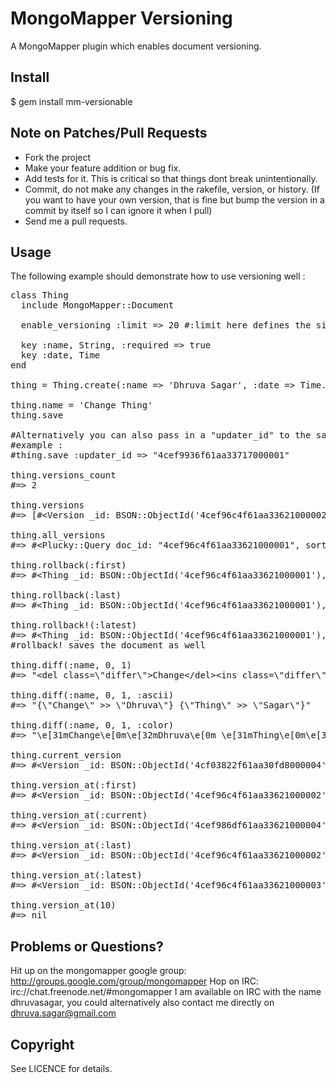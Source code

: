 MongoMapper Versioning
======================
A MongoMapper plugin which enables document versioning.

Install
-------
$ gem install mm-versionable

Note on Patches/Pull Requests
-----------------------------
* Fork the project
* Make your feature addition or bug fix.
* Add tests for it. This is critical so that things dont break unintentionally.
* Commit, do not make any changes in the rakefile, version, or history. (If you want to have your own version, that is fine but bump the version in a commit by itself so I can ignore it when I pull)
* Send me a pull requests.

Usage
-----
The following example should demonstrate how to use versioning well :

<pre>
class Thing
  include MongoMapper::Document

  enable_versioning :limit => 20 #:limit here defines the size of the version history that will be loaded into memory

  key :name, String, :required => true
  key :date, Time
end

thing = Thing.create(:name => 'Dhruva Sagar', :date => Time.now)

thing.name = 'Change Thing'
thing.save

#Alternatively you can also pass in a "updater_id" to the save method which will be saved within the version, this can be used to track who made changes
#example :
#thing.save :updater_id => "4cef9936f61aa33717000001"

thing.versions_count 
#=> 2

thing.versions
#=&gt; [#&lt;Version _id: BSON::ObjectId('4cef96c4f61aa33621000002'), data: {&quot;_id&quot;=&gt;BSON::ObjectId('4cef96c4f61aa33621000001'), &quot;version_message&quot;=&gt;nil, &quot;version_number&quot;=&gt;nil, &quot;name&quot;=&gt;&quot;Dhruva Sagar&quot;, &quot;date&quot;=&gt;2010-11-26 11:15:16 UTC}, date: 2010-11-26 11:15:16 UTC, pos: 0, doc_id: &quot;4cef96c4f61aa33621000001&quot;, message: nil, updater_id: nil&gt;, #&lt;Version _id: BSON::ObjectId('4cef96c4f61aa33621000003'), data: {&quot;_id&quot;=&gt;BSON::ObjectId('4cef96c4f61aa33621000001'), &quot;version_message&quot;=&gt;nil, &quot;version_number&quot;=&gt;nil, &quot;name&quot;=&gt;&quot;Change Thing&quot;, &quot;date&quot;=&gt;2010-11-26 11:15:16 UTC}, date: 2010-11-26 11:15:16 UTC, pos: 1, doc_id: &quot;4cef96c4f61aa33621000001&quot;, message: nil, updater_id: nil&gt;]

thing.all_versions
#=&gt; #&lt;Plucky::Query doc_id: &quot;4cef96c4f61aa33621000001&quot;, sort: [[&quot;pos&quot;, -1]]&gt; 

thing.rollback(:first)
#=&gt; #&lt;Thing _id: BSON::ObjectId('4cef96c4f61aa33621000001'), version_message: nil, version_number: 0, name: &quot;Dhruva Sagar&quot;, date: 2010-11-26 11:15:16 UTC&gt;

thing.rollback(:last)
#=&gt; #&lt;Thing _id: BSON::ObjectId('4cef96c4f61aa33621000001'), version_message: nil, version_number: 0, name: &quot;Dhruva Sagar&quot;, date: 2010-11-26 11:15:16 UTC&gt;

thing.rollback!(:latest)
#=&gt; #&lt;Thing _id: BSON::ObjectId('4cef96c4f61aa33621000001'), version_message: nil, version_number: 1, name: &quot;Change Thing&quot;, date: 2010-11-26 11:15:16 UTC&gt;
#rollback! saves the document as well

thing.diff(:name, 0, 1)
#=&gt; &quot;&lt;del class=\&quot;differ\&quot;&gt;Change&lt;/del&gt;&lt;ins class=\&quot;differ\&quot;&gt;Dhruva&lt;/ins&gt; &lt;del class=\&quot;differ\&quot;&gt;Thing&lt;/del&gt;&lt;ins class=\&quot;differ\&quot;&gt;Sagar&lt;/ins&gt;&quot;

thing.diff(:name, 0, 1, :ascii)
#=&gt; &quot;{\&quot;Change\&quot; &gt;&gt; \&quot;Dhruva\&quot;} {\&quot;Thing\&quot; &gt;&gt; \&quot;Sagar\&quot;}&quot;

thing.diff(:name, 0, 1, :color)
#=&gt; &quot;\e[31mChange\e[0m\e[32mDhruva\e[0m \e[31mThing\e[0m\e[32mSagar\e[0m&quot;

thing.current_version
#=&gt; #&lt;Version _id: BSON::ObjectId('4cf03822f61aa30fd8000004'), data: {&quot;_id&quot;=&gt;BSON::ObjectId('4cf03816f61aa30fd8000001'), &quot;version_message&quot;=&gt;nil, &quot;version_number&quot;=&gt;nil, &quot;name&quot;=&gt;&quot;Change Thing&quot;, &quot;date&quot;=&gt;2010-11-26 22:43:34 UTC}, date: 2010-11-26 22:43:46 UTC, pos: nil, doc_id: &quot;4cf03816f61aa30fd8000001&quot;, message: nil, updater_id: nil&gt;

thing.version_at(:first)
#=&gt; #&lt;Version _id: BSON::ObjectId('4cef96c4f61aa33621000002'), data: {&quot;_id&quot;=&gt;BSON::ObjectId('4cef96c4f61aa33621000001'), &quot;version_message&quot;=&gt;nil, &quot;version_number&quot;=&gt;nil, &quot;name&quot;=&gt;&quot;Dhruva Sagar&quot;, &quot;date&quot;=&gt;2010-11-26 11:15:16 UTC}, date: 2010-11-26 11:15:16 UTC, pos: 0, doc_id: &quot;4cef96c4f61aa33621000001&quot;, message: nil, updater_id: nil&gt;

thing.version_at(:current)
#=&gt; #&lt;Version _id: BSON::ObjectId('4cef986df61aa33621000004'), data: {&quot;_id&quot;=&gt;BSON::ObjectId('4cef96c4f61aa33621000001'), &quot;version_message&quot;=&gt;nil, &quot;version_number&quot;=&gt;1, &quot;name&quot;=&gt;&quot;Change Thing&quot;, &quot;date&quot;=&gt;2010-11-26 11:15:16 UTC}, date: 2010-11-26 11:22:21 UTC, pos: nil, doc_id: &quot;4cef96c4f61aa33621000001&quot;, message: nil, updater_id: nil&gt;

thing.version_at(:last)
#=&gt; #&lt;Version _id: BSON::ObjectId('4cef96c4f61aa33621000002'), data: {&quot;_id&quot;=&gt;BSON::ObjectId('4cef96c4f61aa33621000001'), &quot;version_message&quot;=&gt;nil, &quot;version_number&quot;=&gt;nil, &quot;name&quot;=&gt;&quot;Dhruva Sagar&quot;, &quot;date&quot;=&gt;2010-11-26 11:15:16 UTC}, date: 2010-11-26 11:15:16 UTC, pos: 0, doc_id: &quot;4cef96c4f61aa33621000001&quot;, message: nil, updater_id: nil&gt;

thing.version_at(:latest)
#=&gt; #&lt;Version _id: BSON::ObjectId('4cef96c4f61aa33621000003'), data: {&quot;_id&quot;=&gt;BSON::ObjectId('4cef96c4f61aa33621000001'), &quot;version_message&quot;=&gt;nil, &quot;version_number&quot;=&gt;nil, &quot;name&quot;=&gt;&quot;Change Thing&quot;, &quot;date&quot;=&gt;2010-11-26 11:15:16 UTC}, date: 2010-11-26 11:15:16 UTC, pos: 1, doc_id: &quot;4cef96c4f61aa33621000001&quot;, message: nil, updater_id: nil&gt; 

thing.version_at(10)
#=> nil
</pre>

Problems or Questions?
----------------------
Hit up on the mongomapper google group: http://groups.google.com/group/mongomapper
Hop on IRC: irc://chat.freenode.net/#mongomapper
I am available on IRC with the name dhruvasagar, you could alternatively also contact me directly on dhruva.sagar@gmail.com

Copyright
---------
See LICENCE for details.
